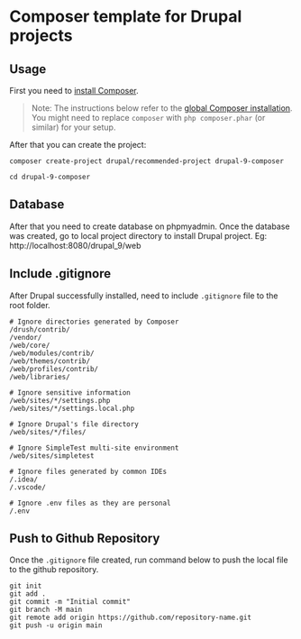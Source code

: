 # Composer template for Drupal projects

## Usage

First you need to [install Composer](https://getcomposer.org/doc/00-intro.md#installation-linux-unix-osx).

> Note: The instructions below refer to the [global Composer installation](https://getcomposer.org/doc/00-intro.md#globally).
You might need to replace `composer` with `php composer.phar` (or similar)
for your setup.

After that you can create the project:

```
composer create-project drupal/recommended-project drupal-9-composer
```

```
cd drupal-9-composer
```


## Database

After that you need to create database on phpmyadmin.
Once the database was created, go to local project directory to install Drupal project.
Eg: http://localhost:8080/drupal_9/web


## Include .gitignore

After Drupal successfully installed, need to include `.gitignore` file to the root folder.

```
# Ignore directories generated by Composer
/drush/contrib/
/vendor/
/web/core/
/web/modules/contrib/
/web/themes/contrib/
/web/profiles/contrib/
/web/libraries/

# Ignore sensitive information
/web/sites/*/settings.php
/web/sites/*/settings.local.php

# Ignore Drupal's file directory
/web/sites/*/files/

# Ignore SimpleTest multi-site environment
/web/sites/simpletest

# Ignore files generated by common IDEs
/.idea/
/.vscode/

# Ignore .env files as they are personal
/.env
```


## Push to Github Repository

Once the `.gitignore` file created, run command below to push the local file to the github repository.


```
git init
git add .
git commit -m "Initial commit"
git branch -M main
git remote add origin https://github.com/repository-name.git
git push -u origin main
```